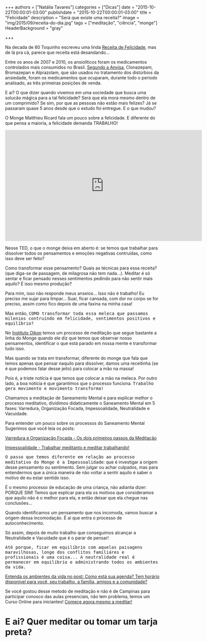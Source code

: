 +++
authors = ["Natália Tavares"]
categories = ["Dicas"]
date = "2015-10-22T00:00:01-03:00"
publishdate = "2015-10-22T00:00:01-03:00"
title = "Felicidade"
description = "Será que existe uma receita?"
image = "img/2015/09/receita-do-dia.jpg"
tags = ["meditação", "ciência", "monge"]
HeaderBackground = "gray"

+++

Na decada de 80 Toquinho escreveu uma linda [Receita de Felicidade][f9585622], mas de lá pra cá, parece que receita está desandando...

Entre os anos de 2007 e 2010, os ansiolíticos foram os medicamentos controlados mais consumidos no Brasil. [Segundo a Anvisa][9cadd47c], Clonazepam, Bromazepan e Alprazolam, que são usados no tratamento dos distúrbios da ansiedade, foram os medicamentos que ocuparam, durante todo o período analisado, as três primeiras posições de venda.

  [9cadd47c]: http://portal.anvisa.gov.br/wps/content/anvisa+portal/anvisa/sala+de+imprensa/menu+-+noticias+anos/2012+noticias/ansioliticos+sao+destaque+em+boletim+da+anvisa "Anvisa"
  [f9585622]: https://www.youtube.com/watch?v=jeupDLO6hfY "Receita de Felicidade - Toquinho"

E ai? O que dizer quando vivemos em uma sociedade que busca uma solucão mágica para a tal felicidade? Será que ela mora mesmo dentro de um comprimido? Se sim, por que as pessoas não estão mais felizes? Já se passaram quase 5 anos desde que o estudo foi entregue. E o que mudou?


O Monge Matthieu Ricard fala um pouco sobre a felicidade. E diferente do que pensa a maioria, a felicidade demanda TRABALHO!


<iframe src="https://embed-ssl.ted.com/talks/matthieu_ricard_on_the_habits_of_happiness.html" width="640" height="360" frameborder="0" scrolling="no" webkitAllowFullScreen mozallowfullscreen allowFullScreen></iframe>


Nesse TED, o que o monge deixa em aberto é: se temos que trabalhar para dissolver todos os pensamentos e emoções negativas contruidas, como isso deve ser feito?

Como transformar esse pensamento? Quais as técnicas para essa receita?  (que diga-se de passagem, de milagrosa não tem nada...). Meditar é só sentar e ficar pensado nesses sentimentos pedindo para não sentir mais aquilo? É isso mesmo produção?

Para mim, isso não responde meus anseios... Isso não é trabalho! Eu preciso me sujar para limpar... Suar, ficar cansada, com dor no corpo se for preciso, assim como fico depois de uma faxina na minha casa!

Mas então, <kbd>COMO transformar toda essa meleca que passamos milenios contruindo em felicidade, sentimentos positivos e equilíbrio?</kbd>

No [Instituto Oikon][f326f26b] temos um processo de meditação que segue bastante a linha do Monge quando ele diz que temos que observar nosso pensamentos, identificar o que está parado em nossa mente e transformar tudo isso.

  [f326f26b]: http://www.oikon.org.br/ "Instituto Oikon"

Mas quando se trata em transformar, diferente do monge que fala que temos apenas que pensar naquilo para dissolver, damos uma receitinha (se é que podemos falar desse jeito) para colocar a mão na massa!

Pois é, a triste notícia é que temos que colocar a mão na meleca. Por outro lado, a boa notícia é que garantimos que o processo funciona. <kbd>Trabalho gera movimento e movimento transforma!</kbd>


Chamamos a meditação de Saneamento Mental e para explicar melhor o processo meditativo, dividimos didaticamente o Saneamento Mental em 5 fases: Varredura, Organização Focada, Impessoalidade, Neutralidade e Vacuidade.

Para entender um pouco sobre os processos do Saneamento Mental Sugerimos que você leia os posts:

[Varredura e Organização Focada - Os dois primeiros passos da Meditação][200b0c5e]

  [200b0c5e]: http://localhost:1313/post/2015/10/saneamento-mental-varredura/ "Varredura e Organização Focada"


[Impessoalidade - Trabalhar meditanto e meditar trabalhando!][9af9cb73]

  [9af9cb73]: http://blog.autoconexao.org.br/post/2015/10/saneamento-mental-neutralidade/ "Impessoalidade"

<kbd>O passo que temos diferente em relação ao processo meditativo do Monge é a Impessoalidade</kbd>: que é investigar a origem desse pensamento ou sentimento. Sem julgar ou achar culpados, mas para entendermos que a única maneira de não voltar a sentir aquilo é saber o motivo de eu estar sentido isso.

É o mesmo processo de educação de uma criança, não adianta dizer: PORQUE SIM!
Temos que explicar para ela os motivos que consideramos que aquilo não é o melhor para ela, e então deixar que ela chegue nas conclusões...

Quando identificamos um pensamento que nos incomoda, vamos buscar a origem dessa incomodação. É aí que entra o processo de autoconhecimento.

Só assim, depois de muito trabalho que conseguimos alcançar a Neutralidade e Vacuidade que é o parar de pensar!

<kbd>Até porque, ficar em equilíbrio com aquelas paisagens maravilhosas, longe dos conflitos familiáres e profissionais é uma coisa... A neutralidade real é permanecer em equilíbrio e administrando todos os ambientes da vida.</kbd>

[Entenda os ambientes da vida no post: Como está sua agenda? Tem horário disponível para você, seu trabalho, a família, amigos e a comunidade?][ff353bba]

  [ff353bba]: http://blog.autoconexao.org.br/post/2015/10/administrando-o-tempo/ "Os 5 ambientes da vida"

Se você gostou desse metodo de meditação e não é de Campinas para participar conosco das aulas presenciais, não tem problema, temos um Curso Online para iniciantes! [Começe agora mesmo a meditar!][7f931f6f]

  [7f931f6f]: https://www.autoconexao.org.br/s/aprendendo-a-meditar.html "Curso Online de Meditação"

# E ai? Quer meditar ou tomar um tarja preta?

